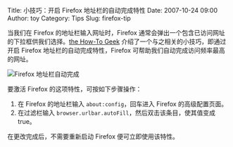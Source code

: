 Title: 小技巧：开启 Firefox 地址栏的自动完成特性
Date: 2007-10-24 09:00
Author: toy
Category: Tips
Slug: firefox-tip

当我们在 Firefox 的地址栏输入网址时，Firefox
通常会弹出一个包含已访问网址的下拉框供我们选择。[the How-To
Geek](http://www.howtogeek.com/howto/internet/firefox/enable-inline-completion-in-the-firefox-address-bar/)
介绍了一个与之相关的小技巧，即通过开启 Firefox
地址栏的自动完成特性，Firefox 可帮助我们自动完成访问频率最高的网址。

![Firefox
地址栏自动完成](http://i.linuxtoy.org/i/2007/10/firefox-addressbar.png)

要激活 Firefox 的这项特性，可按如下步骤操作：

1.  在 Firefox 的地址栏输入 `about:config`，回车进入 Firefox
    的高级配置页面。
2.  在过滤栏输入 `browser.urlbar.autoFill`，然后双击该条目，使其值变成
    true。

在更改完成后，不需要重新启动 Firefox 便可立即使用该特性。
